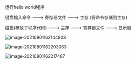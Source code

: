 运行hello world程序

键盘输入命令 ---> 寄存器文件 ---> 主存 (将命令存储到主存)

磁盘(存放了程序代码) ---> 主存 ---> 寄存器文件 ---> 显示器

![image-20210801162144908](C:\Users\94125\AppData\Roaming\Typora\typora-user-images\image-20210801162144908.png)

![image-20210801162203063](C:\Users\94125\AppData\Roaming\Typora\typora-user-images\image-20210801162203063.png)

![image-20210801162217487](C:\Users\94125\AppData\Roaming\Typora\typora-user-images\image-20210801162217487.png)

